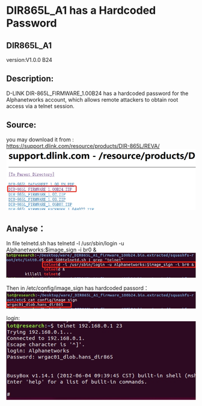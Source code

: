 
# DIR865L_A1 has a Hardcoded Password

## DIR865L_A1 
version:V1.0.0 B24

## Description:
D-LINK DIR-865L_FIRMWARE_1.00B24 has a hardcoded password for the Alphanetworks account, which allows remote attackers to obtain root access via a telnet session.

## Source:
you may download it from : https://support.dlink.com/resource/products/DIR-865L/REVA/
![](./img/1.png)

## Analyse：
In file telnetd.sh has telnetd -l /usr/sbin/login -u Alphanetworks:$image_sign -i br0 &
![](https://github.com/IOTSakura/IOT/blob/main/D-Link/img/2.png) 

Then in /etc/config/image_sign has hardcoded passord：
![](https://github.com/IOTSakura/IOT/blob/main/D-Link/img/3.png)

login:
![](https://github.com/IOTSakura/IOT/blob/main/D-Link/img/4.png)
